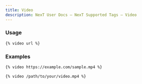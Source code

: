 ```yaml
---
title: Video
description: NexT User Docs – NexT Supported Tags – Video
---
```


### Usage

```md video.js
{% video url %}
```

### Examples

```md
{% video https://example.com/sample.mp4 %}
```

```md
{% video /path/to/your/video.mp4 %}
```
